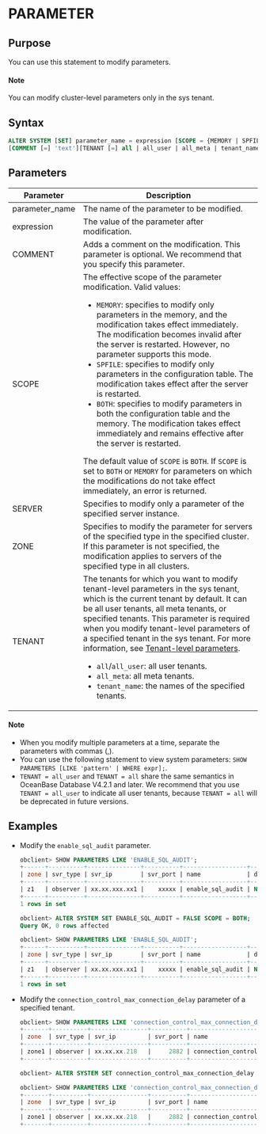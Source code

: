 # PARAMETER

## Purpose

You can use this statement to modify parameters.

  <main id="notice" type='explain'>
    <h4>Note</h4>
    <p>You can modify cluster-level parameters only in the sys tenant. </p>
  </main>

## Syntax

```sql
ALTER SYSTEM [SET] parameter_name = expression [SCOPE = {MEMORY | SPFILE | BOTH}]
[COMMENT [=] 'text'][TENANT [=] all | all_user | all_meta | tenant_name][SERVER [=] 'ip:port' | ZONE [=] 'zone'];
```

## Parameters

| **Parameter** | **Description** |
|----------------|-----------------------|
| parameter_name | The name of the parameter to be modified.  |
| expression | The value of the parameter after modification.  |
| COMMENT | Adds a comment on the modification. This parameter is optional. We recommend that you specify this parameter.  |
| SCOPE | The effective scope of the parameter modification. Valid values: <ul><li> `MEMORY`: specifies to modify only parameters in the memory, and the modification takes effect immediately. The modification becomes invalid after the server is restarted. However, no parameter supports this mode. </li>   <li> `SPFILE`: specifies to modify only parameters in the configuration table. The modification takes effect after the server is restarted. </li>   <li> `BOTH`: specifies to modify parameters in both the configuration table and the memory. The modification takes effect immediately and remains effective after the server is restarted. </li> </ul>   The default value of `SCOPE` is `BOTH`. If `SCOPE` is set to `BOTH` or `MEMORY` for parameters on which the modifications do not take effect immediately, an error is returned.  |
| SERVER | Specifies to modify only a parameter of the specified server instance.  |
| ZONE | Specifies to modify the parameter for servers of the specified type in the specified cluster. If this parameter is not specified, the modification applies to servers of the specified type in all clusters.  |
| TENANT | The tenants for which you want to modify tenant-level parameters in the sys tenant, which is the current tenant by default. It can be all user tenants, all meta tenants, or specified tenants. This parameter is required when you modify tenant-level parameters of a specified tenant in the sys tenant. For more information, see [Tenant-level parameters](../../../../800.configuration-items-and-system-variables/100.system-configuration-items/200.system-configuration-items-overview-list.md). <ul><li><code>all</code>/<code>all_user</code>: all user tenants. </li><li><code>all_meta</code>: all meta tenants. </li><li><code>tenant_name</code>: the names of the specified tenants. </li></ul> |

  <main id="notice" type='explain'>
    <h4>Note</h4>
    <ul>
    <li>When you modify multiple parameters at a time, separate the parameters with commas (,). </li>
    <li>You can use the following statement to view system parameters: <code>SHOW PARAMETERS [LIKE 'pattern' | WHERE expr];</code>. </li>
    <li><code>TENANT = all_user</code> and <code>TENANT = all</code> share the same semantics in OceanBase Database V4.2.1 and later. We recommend that you use <code>TENANT = all_user</code> to indicate all user tenants, because <code>TENANT = all</code> will be deprecated in future versions. </li>
    </ul>
  </main>

## Examples

* Modify the `enable_sql_audit` parameter.

   ```sql
   obclient> SHOW PARAMETERS LIKE 'ENABLE_SQL_AUDIT';
   +------+----------+---------------+----------+------------------+-----------+-------+---------------------------------------------------------------------------------------------------------------+----------+---------+---------+-------------------+
   | zone | svr_type | svr_ip        | svr_port | name             | data_type | value | info                                                                                                          | section  | scope   | source  | edit_level        |
   +------+----------+---------------+----------+------------------+-----------+-------+---------------------------------------------------------------------------------------------------------------+----------+---------+---------+-------------------+
   | z1   | observer | xx.xx.xxx.xx1 |    xxxxx | enable_sql_audit | NULL      | True  | specifies whether SQL audit is turned on. The default value is TRUE. Value: TRUE: turned on FALSE: turned off | OBSERVER | CLUSTER | DEFAULT | DYNAMIC_EFFECTIVE |
   +------+----------+---------------+----------+------------------+-----------+-------+---------------------------------------------------------------------------------------------------------------+----------+---------+---------+-------------------+
   1 rows in set

   obclient> ALTER SYSTEM SET ENABLE_SQL_AUDIT = FALSE SCOPE = BOTH;
   Query OK, 0 rows affected

   obclient> SHOW PARAMETERS LIKE 'ENABLE_SQL_AUDIT';
   +------+----------+---------------+----------+------------------+-----------+-------+---------------------------------------------------------------------------------------------------------------+----------+---------+---------+-------------------+
   | zone | svr_type | svr_ip        | svr_port | name             | data_type | value | info                                                                                                          | section  | scope   | source  | edit_level        |
   +------+----------+---------------+----------+------------------+-----------+-------+---------------------------------------------------------------------------------------------------------------+----------+---------+---------+-------------------+
   | z1   | observer | xx.xx.xxx.xx1 |    xxxxx | enable_sql_audit | NULL      | False | specifies whether SQL audit is turned on. The default value is TRUE. Value: TRUE: turned on FALSE: turned off | OBSERVER | CLUSTER | DEFAULT | DYNAMIC_EFFECTIVE |
   +------+----------+---------------+----------+------------------+-----------+-------+---------------------------------------------------------------------------------------------------------------+----------+---------+---------+-------------------+
   1 rows in set
   ```

* Modify the `connection_control_max_connection_delay` parameter of a specified tenant.

   ```sql
   obclient> SHOW PARAMETERS LIKE 'connection_control_max_connection_delay' TENANT = 'tenant';
   +-------+----------+----------------+----------+-----------------------------------------+-----------+------------+--------------------------------------------------------------------------------------------------------------------------------------------------------------+----------+--------+---------+-------------------+
   | zone  | svr_type | svr_ip         | svr_port | name                                    | data_type | value      | info                                                                                                                                                         | section  | scope  | source  | edit_level        |
   +-------+----------+----------------+----------+-----------------------------------------+-----------+------------+--------------------------------------------------------------------------------------------------------------------------------------------------------------+----------+--------+---------+-------------------+
   | zone1 | observer | xx.xx.xx.218   |     2882 | connection_control_max_connection_delay | NULL      | 2147483647 | The maximum delay in milliseconds for server response to failed connection attempts, if connection_control_failed_connections_threshold is greater than zero | OBSERVER | TENANT | DEFAULT | DYNAMIC_EFFECTIVE |
   +-------+----------+----------------+----------+-----------------------------------------+-----------+------------+--------------------------------------------------------------------------------------------------------------------------------------------------------------+----------+--------+---------+-------------------+

   obclient> ALTER SYSTEM SET connection_control_max_connection_delay = 2147483646 TENANT = 'tenant';

   obclient> SHOW PARAMETERS LIKE 'connection_control_max_connection_delay' TENANT = 'tenant';
   +-------+----------+----------------+----------+-----------------------------------------+-----------+------------+--------------------------------------------------------------------------------------------------------------------------------------------------------------+----------+--------+---------+-------------------+
   | zone  | svr_type | svr_ip         | svr_port | name                                    | data_type | value      | info                                                                                                                                                         | section  | scope  | source  | edit_level        |
   +-------+----------+----------------+----------+-----------------------------------------+-----------+------------+--------------------------------------------------------------------------------------------------------------------------------------------------------------+----------+--------+---------+-------------------+
   | zone1 | observer | xx.xx.xx.218   |     2882 | connection_control_max_connection_delay | NULL      | 2147483646 | The maximum delay in milliseconds for server response to failed connection attempts, if connection_control_failed_connections_threshold is greater than zero | OBSERVER | TENANT | DEFAULT | DYNAMIC_EFFECTIVE |
   +-------+----------+----------------+----------+-----------------------------------------+-----------+------------+--------------------------------------------------------------------------------------------------------------------------------------------------------------+----------+--------+---------+-------------------+
   ```
